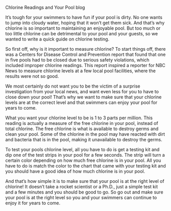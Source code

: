 Chlorine Readings and Your Pool
blog

It’s tough for your swimmers to have fun if your pool is dirty. No one wants to jump into cloudy water, hoping that it won’t get them sick. And that’s why chlorine is so important to maintaining an enjoyable pool. But too much or too little chlorine can be detrimental to your pool and your guests, so we wanted to write a quick guide on chlorine testing.

So first off, why is it important to measure chlorine? To start things off, there was a Centers for Disease Control and Prevention report that found that one in five pools had to be closed due to serious safety violations, which included improper chlorine readings. This report inspired a reporter for NBC News to measure chlorine levels at a few local pool facilities, where the results were not so good.

We most certainly do not want you to be the victim of a surprise investigation from your local news, and want even less for you to have to close down your pool! That’s why we want to make sure that your chlorine levels are at the correct level and that swimmers can enjoy your pool for years to come.

What you want your chlorine level to be is 1 to 3 parts per million. This reading is actually a measure of the free chlorine in your pool, instead of total chlorine. The free chlorine is what is available to destroy germs and clean your pool. Some of the chlorine in the pool may have reacted with dirt and bacteria that is in the pool, making it unavailable to destroy the germs.

To test your pools chlorine level, all you have to do is get a testing kit and dip one of the test strips in your pool for a few seconds. The strip will turn a certain color depending on how much free chlorine is in your pool. All you have to do is match the color to the chart that came with your testing kit and you should have a good idea of how much chlorine is in your pool.

And that’s how simple it is to make sure that your pool is at the right level of chlorine! It doesn’t take a rocket scientist or a Ph.D., just a simple test kit and a few minutes and you should be good to go. So go out and make sure your pool is at the right level so you and your swimmers can continue to enjoy it for years to come.
